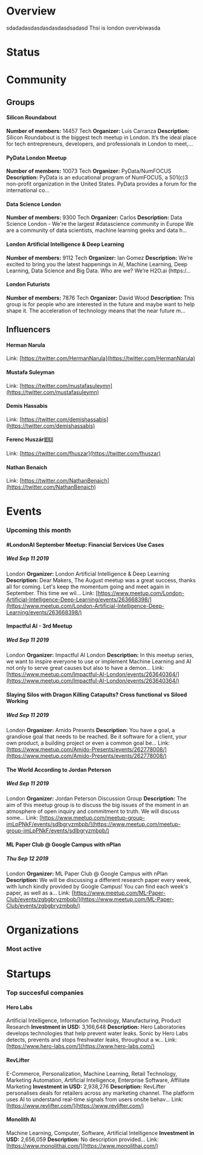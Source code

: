 <!-- TITLE: London AI -->
<!-- SUBTITLE: ECOSYSTEM -->




<div class=CityPageSpecific>

# Overview
<div class=overview>

sdadadasdasdasdasdasdsadasd Thsi is london overvbiwasda

</div>

# Status
<div class=status>

</div>

</div>

# Community

## Groups
<div class=groups>

#### Silicon Roundabout
**Number of members:** 14457
Tech
**Organizer:** Luis Carranza
**Description:** Silicon Roundabout is the biggest tech meetup in London. It’s the ideal place for tech entrepreneurs, developers, and professionals in London to meet,...

#### PyData London Meetup
**Number of members:** 10073
Tech
**Organizer:** PyData/NumFOCUS
**Description:** PyData is an educational program of NumFOCUS, a 501(c)3 non-profit organization in the United States. PyData provides a forum for the international co...

#### Data Science London
**Number of members:** 9300
Tech
**Organizer:** Carlos
**Description:** Data Science London - We're the largest #datascience community in Europe We are&nbsp;a community of data scientists, machine learning geeks and data h...

#### London Artificial Intelligence & Deep Learning
**Number of members:** 9112
Tech
**Organizer:** Ian Gomez
**Description:** We’re excited to bring you the latest happenings in AI, Machine Learning, Deep Learning, Data Science and Big Data.  Who are we? We’re H2O.ai (https:/...

#### London Futurists
**Number of members:** 7876
Tech
**Organizer:** David Wood
**Description:** This group is for people who are interested in the future and maybe want to help shape it. The acceleration of technology means that the near future m...


</div>

## Influencers
<div class=influencers>

#### Herman Narula
Link: [https://twitter.com/HermanNarula](https://twitter.com/HermanNarula)

#### Mustafa Suleyman
Link: [https://twitter.com/mustafasuleymn](https://twitter.com/mustafasuleymn)

#### Demis Hassabis
Link: [https://twitter.com/demishassabis](https://twitter.com/demishassabis)

#### Ferenc Huszár🇪🇺
Link: [https://twitter.com/fhuszar](https://twitter.com/fhuszar)

#### Nathan Benaich
Link: [https://twitter.com/NathanBenaich](https://twitter.com/NathanBenaich)


</div>

# Events
### Upcoming this month
<div class=events>

#### #LondonAI September Meetup: Financial Services Use Cases
##### Wed Sep 11 2019
London
**Organizer:** London Artificial Intelligence & Deep Learning
**Description:** Dear Makers, The August meetup was a great success, thanks all for coming. Let's keep the momentum going and meet again in September. This time we wil...
Link: [https://www.meetup.com/London-Artificial-Intelligence-Deep-Learning/events/263668398/](https://www.meetup.com/London-Artificial-Intelligence-Deep-Learning/events/263668398/)

#### Impactful AI - 3rd Meetup
##### Wed Sep 11 2019
London
**Organizer:** Impactful AI London
**Description:** In this meetup series, we want to inspire everyone to use or implement Machine Learning and AI not only to serve great causes but also to have a demon...
Link: [https://www.meetup.com/Impactful-AI-London/events/263640364/](https://www.meetup.com/Impactful-AI-London/events/263640364/)

#### Slaying Silos with Dragon Killing Catapults? Cross functional vs Siloed Working
##### Wed Sep 11 2019
London
**Organizer:** Amido Presents
**Description:** You have a goal, a grandiose goal that needs to be reached. Be it software for a client, your own product, a building project or even a common goal be...
Link: [https://www.meetup.com/Amido-Presents/events/262778008/](https://www.meetup.com/Amido-Presents/events/262778008/)

#### The World According to Jordan Peterson
##### Wed Sep 11 2019
London
**Organizer:** Jordan Peterson Discussion Group
**Description:** The aim of this meetup group is to discuss the big issues of the moment in an atmosphere of open inquiry and commitment to truth. We will discuss some...
Link: [https://www.meetup.com/meetup-group-imLpPNkF/events/sdlbgryzmbpb/](https://www.meetup.com/meetup-group-imLpPNkF/events/sdlbgryzmbpb/)

#### ML Paper Club @ Google Campus with nPlan
##### Thu Sep 12 2019
London
**Organizer:** ML Paper Club @ Google Campus with nPlan
**Description:** We will be discussing a different research paper every week, with lunch kindly provided by Google Campus! You can find each week's paper, as well as a...
Link: [https://www.meetup.com/ML-Paper-Club/events/zgbgbryzmbqb/](https://www.meetup.com/ML-Paper-Club/events/zgbgbryzmbqb/)


</div>

# Organizations
### Most active
<div class=organizations>


</div>

# Startups
### Top succesful companies
<div class=startups>

#### Hero Labs
Artificial Intelligence, Information Technology, Manufacturing, Product Research
**Investment in USD:** 3,166,648
**Description:** Hero Laboratories develops technologies that help prevent water leaks. Sonic by Hero Labs detects, prevents and stops freshwater leaks, throughout a w...
Link: [https://www.hero-labs.com/](https://www.hero-labs.com/)

#### RevLifter
E-Commerce, Personalization, Machine Learning, Retail Technology, Marketing Automation, Artificial Intelligence, Enterprise Software, Affiliate Marketing
**Investment in USD:** 2,938,276
**Description:** RevLifter personalises deals for retailers across any marketing channel.  The platform uses AI to understand real-time signals from users onsite behav...
Link: [https://www.revlifter.com/](https://www.revlifter.com/)

#### Monolith AI
Machine Learning, Computer, Software, Artificial Intelligence
**Investment in USD:** 2,656,059
**Description:** No description provided...
Link: [https://www.monolithai.com/](https://www.monolithai.com/)



</div>




